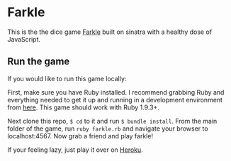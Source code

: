 Farkle
======

This is the the dice game [Farkle](http://en.wikipedia.org/wiki/Farkle) built on sinatra with a healthy dose of JavaScript.

Run the game
------------
If you would like to run this game locally:

First, make sure you have Ruby installed. I recommend grabbing Ruby and everything needed to get it up and running in a development environment from [here](http://railsinstaller.org/en). This game should work with Ruby 1.9.3+.

Next clone this repo, `$ cd` to it and run `$ bundle install`. From the main folder of the 
game, run `ruby farkle.rb` and navigate your browser to localhost:4567. Now grab a friend and play farkle!

If your feeling lazy, just play it over on [Heroku](http://radiant-taiga-1258.herokuapp.com/).